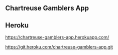## Chartreuse Gamblers App

## Heroku
https://chartreuse-gamblers-app.herokuapp.com/

https://git.heroku.com/chartreuse-gamblers-app.git